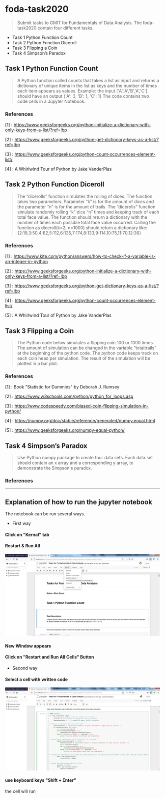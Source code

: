 # foda-task2020
>Submit tasks to GMIT for Fundamentals of Data Analysis. The foda-task2020 contain four different tasks.

* Task 1 Python Function Count
* Task 2 Python Function Diceroll
* Task 3 Flipping a Coin
* Task 4 Simpson’s Paradox

## Task 1 Python Function Count
>A Python function called counts that takes a list as input and returns a dictionary of unique items in the list as keys and the number of times each item appears as values.
Example: the input ['A','A','B','A','C'] should have an output {'A': 3, 'B': 1, 'C': 1}
The code contains two code cells in a Jupyter Notebook.

### References
[1] : https://www.geeksforgeeks.org/python-initialize-a-dictionary-with-only-keys-from-a-list/?ref=lbp

[2] : https://www.geeksforgeeks.org/python-get-dictionary-keys-as-a-list/?ref=lbp

[3] : https://www.geeksforgeeks.org/python-count-occurrences-element-list/

[4] : A Whirlwind Tour of Python by Jake VanderPlas

## Task 2 Python Function Diceroll
>The “dicerolls” function simulates the rolling of dices. The function takes two parameters. Parameter “k” is for the amount of dices and the parameter “n” is for the amount of trails. The “dicerolls” function simulate randomly rolling “k” dice “n” times and keeping track of each total face value. The function should return a dictionary with the number of times each possible total face value occurred. Calling the function as diceroll(k=2, n=1000) should return a dictionary like: {2:19,3:50,4:82,5:112,6:135,7:174,8:133,9:114,10:75,11:70,12:36}

### References
[1] :  https://www.kite.com/python/answers/how-to-check-if-a-variable-is-an-integer-in-python

[2] :  https://www.geeksforgeeks.org/python-initialize-a-dictionary-with-only-keys-from-a-list/?ref=lbp

[3] :  https://www.geeksforgeeks.org/python-get-dictionary-keys-as-a-list/?ref=lbp

[4] :  https://www.geeksforgeeks.org/python-count-occurrences-element-list/

[5] :  A Whirlwind Tour of Python by Jake VanderPlas

## Task 3 Flipping a Coin
>The Python code below simulates a flipping coin 100 or 1000 times. The amount of simulation can be changed in the variable “totaltrails” at the beginning of the python code. The python code keeps track on each coin head per simulation. The result of the simulation will be plotted in a bar plot.

### References
[1] :  Book "Statistic for Dummies" by Deborah J. Rumsey

[2] :  https://www.w3schools.com/python/python_for_loops.asp

[3] :  https://www.codespeedy.com/biased-coin-flipping-simulation-in-python/

[4] :  https://numpy.org/doc/stable/reference/generated/numpy.equal.html

[5] :  https://www.geeksforgeeks.org/numpy-equal-python/

## Task 4 Simpson’s Paradox
>Use Python numpy package to create four data sets. Each data set should contain an x array and a corresponding y array, to demonstrate the Simpson's paradox.

### References

***

## Explanation of how to run the jupyter notebook
The notebook can be run several ways.

* First way
#### Click on "Kernal" tab
#### Restart & Run All

![Image]( /run_notebook_1.png) 

#### New Window appears
#### Click on "Restart and Run All Cells" Button


* Second way
#### Select a cell with written code

![Image]( /run_notebook_2.png)

#### use keyboard keys "Shift + Enter"
the cell will run
















